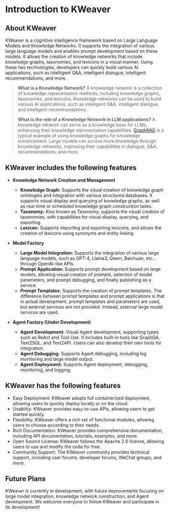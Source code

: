 # Introduction to KWeaver

## About KWeaver

KWeaver is a cognitive intelligence framework based on Large Language Models and Knowledge Networks. It supports the integration of various large language models and enables prompt development based on these models. It allows the creation of knowledge networks that include knowledge graphs, taxonomies, and lexicons in a visual manner. Using these two technologies, developers can quickly build various AI applications, such as intelligent Q&A, intelligent dialogue, intelligent recommendations, and more.

> **What is a Knowledge Network?**
> A knowledge network is a collection of knowledge representation methods, including knowledge graphs, taxonomies, and lexicons. Knowledge networks can be used to build various AI applications, such as intelligent Q&A, intelligent dialogue, and intelligent recommendations.
>
> **What is the role of a Knowledge Network in LLM applications?**
> A knowledge network can serve as a knowledge base for LLMs, enhancing their knowledge representation capabilities. [GraphRAG](https://github.com/microsoft/graphrag) is a typical example of using knowledge graphs for knowledge enhancement. Large models can access more knowledge through knowledge networks, improving their capabilities in dialogue, Q&A, recommendations, and more.

## KWeaver includes the following features

+ **Knowledge Network Creation and Management**
  + **Knowledge Graph:** Supports the visual creation of knowledge graph ontologies and integration with various structured databases. It supports visual display and querying of knowledge graphs, as well as real-time or scheduled knowledge graph construction tasks.
  + **Taxonomy:** Also known as Taxonomy, supports the visual creation of taxonomies, with capabilities for visual display, querying, and exporting.
  + **Lexicon:** Supports importing and exporting lexicons, and allows the creation of lexicons using synonyms and entity linking.

+ **Model Factory**
  + **Large Model Integration:** Supports the integration of various large language models, such as GPT-4, Llama3, Qwen, Baichuan, etc., through OpenAI-like APIs.
  + **Prompt Application:** Supports prompt development based on large models, allowing visual creation of prompts, selection of model parameters, and prompt debugging, and finally publishing as a service.
  + **Prompt Templates:** Supports the creation of prompt templates. The difference between prompt templates and prompt applications is that in actual development, prompt templates and parameters are used, but external services are not provided. Instead, external large model services are used.

+ **Agent Factory (Under Development)**
  + **Agent Development:** Visual Agent development, supporting types such as ReAct and Tool Use. It includes built-in tools like GraphQA, Text2SQL, and Text2API. Users can also develop their own tools for integration.
  + **Agent Debugging:** Supports Agent debugging, including log monitoring and large model output.
  + **Agent Deployment:** Supports Agent deployment, debugging, monitoring, and logging.

## KWeaver has the following features

+ Easy Deployment: KWeaver adopts full containerized deployment, allowing users to quickly deploy locally or on the cloud.
+ Usability: KWeaver provides easy-to-use APIs, allowing users to get started quickly.
+ Flexibility: KWeaver offers a rich set of functional modules, allowing users to choose according to their needs.
+ Rich Documentation: KWeaver provides comprehensive documentation, including API documentation, tutorials, examples, and more.
+ Open Source License: KWeaver follows the Apache 2.0 license, allowing users to use and modify the code for free.
+ Community Support: The KWeaver community provides technical support, including user forums, developer forums, WeChat groups, and more.

## Future Plans

KWeaver is currently in development, with future improvements focusing on large model integration, knowledge network construction, and Agent development. We welcome everyone to follow KWeaver and participate in its development!